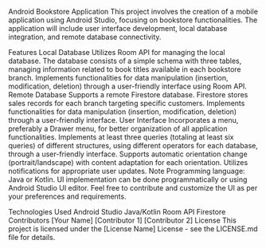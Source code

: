 Android Bookstore Application
This project involves the creation of a mobile application using Android Studio, focusing on bookstore functionalities. The application will include user interface development, local database integration, and remote database connectivity.

Features
Local Database
Utilizes Room API for managing the local database.
The database consists of a simple schema with three tables, managing information related to book titles available in each bookstore branch.
Implements functionalities for data manipulation (insertion, modification, deletion) through a user-friendly interface using Room API.
Remote Database
Supports a remote Firestore database.
Firestore stores sales records for each branch targeting specific customers.
Implements functionalities for data manipulation (insertion, modification, deletion) through a user-friendly interface.
User Interface
Incorporates a menu, preferably a Drawer menu, for better organization of all application functionalities.
Implements at least three queries (totaling at least six queries) of different structures, using different operators for each database, through a user-friendly interface.
Supports automatic orientation change (portrait/landscape) with content adaptation for each orientation.
Utilizes notifications for appropriate user updates.
Note
Programming language: Java or Kotlin.
UI implementation can be done programmatically or using Android Studio UI editor.
Feel free to contribute and customize the UI as per your preferences and requirements.

Technologies Used
Android Studio
Java/Kotlin
Room API
Firestore
Contributors
[Your Name]
[Contributor 1]
[Contributor 2]
License
This project is licensed under the [License Name] License - see the LICENSE.md file for details.
